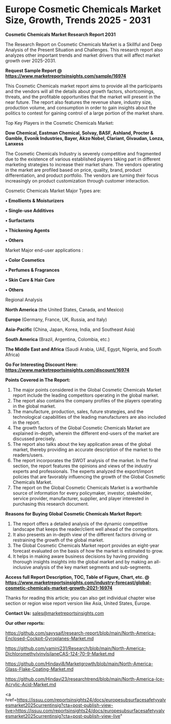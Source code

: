 # Europe Cosmetic Chemicals Market Size, Growth, Trends 2025 - 2031

<strong>Cosmetic Chemicals Market Research Report 2031</strong>

The Research Report on Cosmetic Chemicals Market is a Skillful and Deep Analysis of the Present Situation and Challenges. This research report also analyzes other important trends and market drivers that will affect market growth over 2025-2031.

<strong>Request Sample Report @ <a href=https://www.marketreportsinsights.com/sample/16974>https://www.marketreportsinsights.com/sample/16974</a></strong>

This Cosmetic Chemicals market report aims to provide all the participants and the vendors will all the details about growth factors, shortcomings, threats, and the profitable opportunities that the market will present in the near future. The report also features the revenue share, industry size, production volume, and consumption in order to gain insights about the politics to contest for gaining control of a large portion of the market share.

Top Key Players in the Cosmetic Chemicals Market:

<strong>Dow Chemical, Eastman Chemical, Solvay, BASF, Ashland, Procter & Gamble, Evonik Industries, Bayer, Akzo Nobel, Clariant, Givaudan, Lonza, Lanxess</strong>

The Cosmetic Chemicals Industry is severely competitive and fragmented due to the existence of various established players taking part in different marketing strategies to increase their market share. The vendors operating in the market are profiled based on price, quality, brand, product differentiation, and product portfolio. The vendors are turning their focus increasingly on product customization through customer interaction.

Cosmetic Chemicals Market Major Types are:

<strong>• Emollients & Moisturizers

• Single-use Additives

• Surfactants

• Thickening Agents

• Others</strong>

Market Major end-user applications :

<strong>• Color Cosmetics

• Perfumes & Fragrances

• Skin Care & Hair Care

• Others</strong>

Regional Analysis

</u><strong><b>North America</b></strong> (the United States, Canada, and Mexico)

<strong><b>Europe </b></strong>(Germany, France, UK, Russia, and Italy)

<strong><b>Asia-Pacific</b></strong> (China, Japan, Korea, India, and Southeast Asia)

<strong><b>South America</b></strong> (Brazil, Argentina, Colombia, etc.)

<strong><b>The Middle East and Africa</b></strong> (Saudi Arabia, UAE, Egypt, Nigeria, and South Africa)

<strong>Go For Interesting Discount Here: <a href=https://www.marketreportsinsights.com/discount/16974>https://www.marketreportsinsights.com/discount/16974</a></strong>

<strong>Points Covered in The Report:</strong>
<ol>
  <li>The major points considered in the Global Cosmetic Chemicals Market report include the leading competitors operating in the global market.</li>
  <li>The report also contains the company profiles of the players operating in the global market.</li>
  <li>The manufacture, production, sales, future strategies, and the technological capabilities of the leading manufacturers are also included in the report.</li>
  <li>The growth factors of the Global Cosmetic Chemicals Market are explained in-depth, wherein the different end-users of the market are discussed precisely.</li>
  <li>The report also talks about the key application areas of the global market, thereby providing an accurate description of the market to the readers/users.</li>
  <li>The report incorporates the SWOT analysis of the market. In the final section, the report features the opinions and views of the industry experts and professionals. The experts analyzed the export/import policies that are favorably influencing the growth of the Global Cosmetic Chemicals Market.</li>
  <li>The report on the Global Cosmetic Chemicals Market is a worthwhile source of information for every policymaker, investor, stakeholder, service provider, manufacturer, supplier, and player interested in purchasing this research document.</li>
</ol>
<strong>Reasons for Buying Global Cosmetic Chemicals Market Report:</strong>

<ol>
  <li>The report offers a detailed analysis of the dynamic competitive landscape that keeps the reader/client well ahead of the competitors.</li>
  <li>It also presents an in-depth view of the different factors driving or restraining the growth of the global market.</li>
  <li>The Global Cosmetic Chemicals Market report provides an eight-year forecast evaluated on the basis of how the market is estimated to grow.</li>
  <li>It helps in making aware business decisions by having providing thorough insights insights into the global market and by making an all-inclusive analysis of the key market segments and sub-segments.</li>
</ol>
<strong>Access full Report Description, TOC, Table of Figure, Chart, etc. @ <a href=https://www.marketreportsinsights.com/industry-forecast/global-cosmetic-chemicals-market-growth-2021-16974>https://www.marketreportsinsights.com/industry-forecast/global-cosmetic-chemicals-market-growth-2021-16974</a></strong>


Thanks for reading this article; you can also get individual chapter wise section or region wise report version like Asia, United States, Europe.

<strong>Contact Us:</strong>
sales@marketreportsinsights.com

<strong>Our other reports:</strong>

<a href=https://github.com/sayysaif/research-report/blob/main/North-America-Enclosed-Cockpit-Gyroplanes-Market.md>https://github.com/sayysaif/research-report/blob/main/North-America-Enclosed-Cockpit-Gyroplanes-Market.md</a>

<a href=https://github.com/yamini231/Research/blob/main/North-America-DichloromethylvinylsilaneCAS-124-70-9-Market.md>https://github.com/yamini231/Research/blob/main/North-America-DichloromethylvinylsilaneCAS-124-70-9-Market.md</a>

<a href=https://github.com/Hindavi8/Marketgrowth/blob/main/North-America-Glass-Flake-Coating-Market.md>https://github.com/Hindavi8/Marketgrowth/blob/main/North-America-Glass-Flake-Coating-Market.md</a>

<a href=https://github.com/Hindavi23/researchtrend/blob/main/North-America-Ice-Acrylic-Acid-Market.md>https://github.com/Hindavi23/researchtrend/blob/main/North-America-Ice-Acrylic-Acid-Market.md</a>

<a href=https://issuu.com/reportsinsights24/docs/europesubsurfacesafetyvalvesmarket2025currentinsig?cta=post-publish-view-live>https://issuu.com/reportsinsights24/docs/europesubsurfacesafetyvalvesmarket2025currentinsig?cta=post-publish-view-live</a>"
